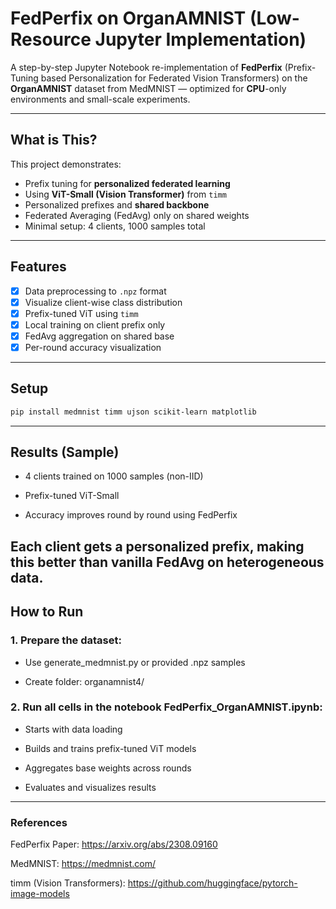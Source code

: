 # FedPerfix on OrganAMNIST (Low-Resource Jupyter Implementation)

A step-by-step Jupyter Notebook re-implementation of **FedPerfix** (Prefix-Tuning based Personalization for Federated Vision Transformers) on the **OrganAMNIST** dataset from MedMNIST — optimized for **CPU**-only environments and small-scale experiments.

---

## What is This?

This project demonstrates:

- Prefix tuning for **personalized federated learning**
- Using **ViT-Small (Vision Transformer)** from `timm`
- Personalized prefixes and **shared backbone**
- Federated Averaging (FedAvg) only on shared weights
- Minimal setup: 4 clients, 1000 samples total

---

## Features

- [x] Data preprocessing to `.npz` format
- [x] Visualize client-wise class distribution
- [x] Prefix-tuned ViT using `timm`
- [x] Local training on client prefix only
- [x] FedAvg aggregation on shared base
- [x] Per-round accuracy visualization

---

## Setup

```bash
pip install medmnist timm ujson scikit-learn matplotlib
```

---

## Results (Sample)

- 4 clients trained on 1000 samples (non-IID)

- Prefix-tuned ViT-Small

- Accuracy improves round by round using FedPerfix

## Each client gets a personalized prefix, making this better than vanilla FedAvg on heterogeneous data.

## How to Run

### 1. Prepare the dataset:

- Use generate_medmnist.py or provided .npz samples

- Create folder: organamnist4/

### 2. Run all cells in the notebook FedPerfix_OrganAMNIST.ipynb:

- Starts with data loading

- Builds and trains prefix-tuned ViT models

- Aggregates base weights across rounds

- Evaluates and visualizes results

---

### References

FedPerfix Paper: https://arxiv.org/abs/2308.09160

MedMNIST: https://medmnist.com/

timm (Vision Transformers): https://github.com/huggingface/pytorch-image-models
